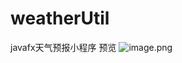 # weatherUtil
javafx天气预报小程序
预览
![image.png](https://upload-images.jianshu.io/upload_images/6035077-403e6762961c734b.png?imageMogr2/auto-orient/strip%7CimageView2/2/w/1240)
